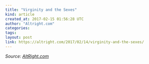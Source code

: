 ```yaml
---
title: "Virginity and the Sexes"
kind: article
created_at: 2017-02-15 01:56:28 UTC
author: "Altright.com"
categories: 
tags: 
layout: post
link: https://altright.com/2017/02/14/virginity-and-the-sexes/
---
```



<!--
   Virginity and the Sexes             # => "I Made a Pretty Gem - Planet.rb"
   https://altright.com/2017/02/14/virginity-and-the-sexes/               # => "http://poteland.com/blog/i-made-a-pretty-gem-planet-dot-rb/"
   2017-02-15 01:56:28 UTC              # => "2012-04-14 05:17:00 UTC"
              # => "I’ve been hurting to write this ever since we had the idea of creating a Planet for Cubox..." (Continued)
   AltRight.com              # => "This is where I tell you stuff"
   altright-dot-com              # => "this-is-where-i-tell-you-stuff"
   https://altright.com               # => "http://poteland.com/articles"
           # => "programming planet"
                 # => "go ruby jekyll"
                 # => "http://poteland.com/images/site-logo.png"
   Altright.com                 # => "Pablo Astigarraga"
                   # => "poteland"
   http://twitter.com/            # => "http://twitter.com/poteland" -->
<div class="">
    <i>Source: <a href="https://altright.com">AltRight.com</a></i>
</div>
